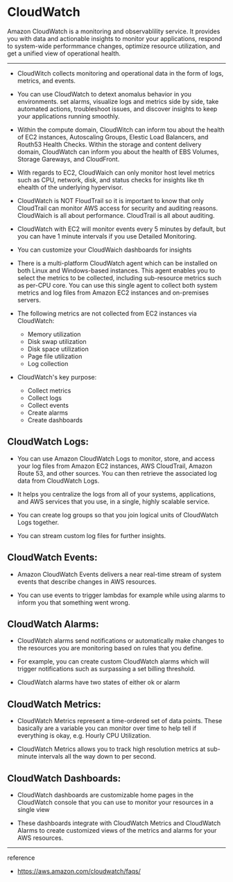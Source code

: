 # CloudWatch

Amazon CloudWatch is a monitoring and observablility service. It provides you with data and actionable insights to monitor your applications, respond to system-wide performmance changes, optimize resource utilization, and get a unified view of operational health.

---

- CloudWitch collects monitoring and operational data in the form of logs, metrics, and events.

- You can use CloudWatch to detext anomalus behavior in you environments. set alarms, visualize logs and metrics side by side, take automated actions, troubleshoot issues, and discover insights to keep your applications running smoothly.

- Within the compute domain, CloudWitch can inform tou about the health of EC2 instances, Autoscaling Groups, Elestic Load Balancers, and Routh53 Health Checks. Within the storage and content delivery domain, CloudWatch can inform you about the health of EBS Volumes, Storage Gareways, and CloudFront.

- With regards to EC2, CloudWaich can only monitor host level metrics such as CPU, network, disk, and status checks for insights like th ehealth of the underlying hypervisor.

- CloudWatch is NOT FloudTrail so it is important to know that only CloudTrail can monitor AWS access for security and auditing reasons. CloudWaich is all about performance. CloudTrail is all about auditing.

- CloudWatch with EC2 will monitor events every 5 minutes by default, but you can have 1 minute intervals if you use Detailed Monitoring.

- You can customize your CloudWaich dashboards for insights

- There is a multi-platform CloudWatch agent which can be installed on both Linux and Windows-based instances. This agent enables you to select the metrics to be collected, including sub-resource metrics such as per-CPU core. You can use this single agent to collect both system metrics and log files from Amazon EC2 instances and on-premises servers.

- The following metrics are not collected from EC2 instances via CloudWatch:
    - Memory utilization
    - Disk swap utilization
    - Disk space utilization
    - Page file utilization
    - Log collection

- CloudWatch's key purpose:
    - Collect metrics
    - Collect logs
    - Collect events
    - Create alarms
    - Create dashboards

## CloudWatch Logs:

- You can use Amazon CloudWatch Logs to monitor, store, and access your log files from Amazon EC2 instances, AWS CloudTrail, Amazon Route 53, and other sources. You can then retrieve the associated log data from CloudWatch Logs.

- It helps you centralize the logs from all of your systems, applications, and AWS services that you use, in a single, highly scalable service.

- You can create log groups so that you join logical units of CloudWatch Logs together.

- You can stream custom log files for further insights.

## CloudWatch Events:

- Amazon CloudWatch Events delivers a near real-time stream of system events that describe changes in AWS resources.
  
- You can use events to trigger lambdas for example while using alarms to inform you that something went wrong.

## CloudWatch Alarms:

- CloudWatch alarms send notifications or automatically make changes to the resources you are monitoring based on rules that you define.

- For example, you can create custom CloudWatch alarms which will trigger notifications such as surpassing a set billing threshold.

- CloudWatch alarms have two states of either ok or alarm

## CloudWatch Metrics:

- CloudWatch Metrics represent a time-ordered set of data points.
    These basically are a variable you can monitor over time to help tell if everything is okay, e.g. Hourly CPU Utilization.

- CloudWatch Metrics allows you to track high resolution metrics at sub-minute intervals all the way down to per second.

## CloudWatch Dashboards:

- CloudWatch dashboards are customizable home pages in the CloudWatch console that you can use to monitor your resources in a single view

- These dashboards integrate with CloudWatch Metrics and CloudWatch Alarms to create customized views of the metrics and alarms for your AWS resources.

---
reference
- https://aws.amazon.com/cloudwatch/faqs/